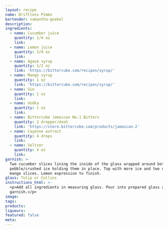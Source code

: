 ```yaml
---
layout: recipe
name: Driftless Pimms
bartender: samantha-goebel
description:
ingredients:
  - name: Cucumber juice
    quantity: 1/4 oz
    link:
  - name: Lemon juice
    quantity: 3/4 oz
    link:
  - name: Agave syrup
    quantity: 1/2 oz
    link: 'https://bittercube.com/recipes/syrup/'
  - name: Mango syrup
    quantity: 1 oz
    link: 'https://bittercube.com/recipes/syrup/'
  - name: Gin
    quantity: 1 oz
    link:
  - name: Vodka
    quantity: 1 oz
    link:
  - name: Bittercube Jamaican No.1 Bitters
    quantity: 2 dropper/dash
    link: 'https://store.bittercube.com/products/jamaican-2'
  - name: Cayenne extract
    quantity: 4 drops
    link:
  - name: Seltzer
    quantity: 4 oz
    link:
garnish: >-
  Two cucumber slices lining the inside of the glass wrapped around both sides,
  pebble/crushed ice holding them in place. Top with more ice and two dehydrated
  mango slices. Lemon expression to finish.
glass: Tulip or Collins
instructions_html: >-
  <p>Add all ingredients in measuring glass. Pour into prepared glass and
  garnish.</p>
image:
tags:
products:
liqueurs:
featured: false
meta:
---
```


